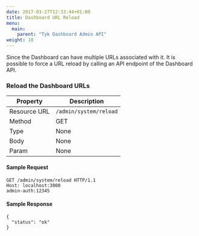 ```yaml
---
date: 2017-03-27T12:33:44+01:00
title: Dashboard URL Reload
menu:
  main:
    parent: "Tyk Dashboard Admin API"
weight: 10 
---
```


Since the Dashboard can have multiple URLs associated with it. It is possible to force a URL reload by calling an API endpoint of the Dashboard API.

### Reload the Dashboard URLs

| **Property** | **Description**        |
| ------------ | ---------------------- |
| Resource URL | `/admin/system/reload` |
| Method       | GET                    |
| Type         | None                   |
| Body         | None                   |
| Param        | None                   |

#### Sample Request

```{.copyWrapper}
GET /admin/system/reload HTTP/1.1
Host: localhost:3000
admin-auth:12345
```

#### Sample Response
```
{
  "status": "ok"
}
```
